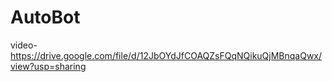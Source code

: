 # AutoBot
video- https://drive.google.com/file/d/12JbOYdJfCOAQZsFQqNQikuQjMBnqaQwx/view?usp=sharing
